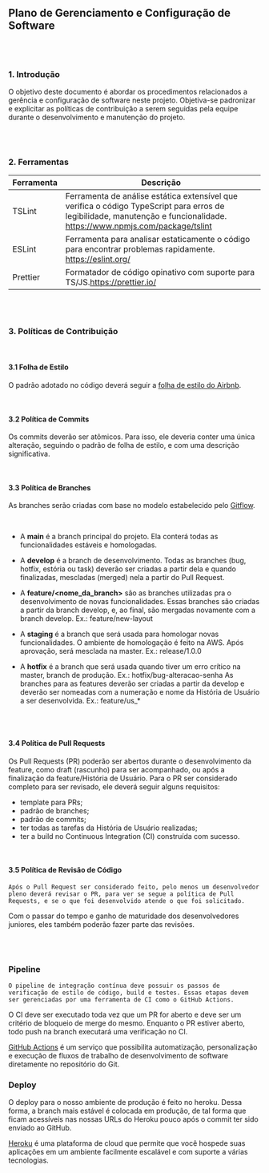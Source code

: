 ## Plano de Gerenciamento e Configuração de Software

<br/>
<br/>

### 1. Introdução

O objetivo deste documento é abordar os procedimentos relacionados a gerência e configuração de software neste projeto. Objetiva-se padronizar e explicitar as políticas de contribuição a serem seguidas pela equipe durante o desenvolvimento e manutenção do projeto.

<br/>
<br/>

### 2. Ferramentas

| Ferramenta | Descrição                                                                                                                                                                |
| ---------- | ------------------------------------------------------------------------------------------------------------------------------------------------------------------------ |
| TSLint     | Ferramenta de análise estática extensível que verifica o código TypeScript para erros de legibilidade, manutenção e funcionalidade. https://www.npmjs.com/package/tslint |
| ESLint     | Ferramenta para analisar estaticamente o código para encontrar problemas rapidamente. https://eslint.org/                                                                |
| Prettier   | Formatador de código opinativo com suporte para TS/JS.https://prettier.io/                                                                                               |

<br/>
<br/>

### 3. Políticas de Contribuição

<br/>

#### 3.1 Folha de Estilo

O padrão adotado no código deverá seguir a [folha de estilo do Airbnb](https://airbnb.io/javascript/react/).

<br/>

#### 3.2 Política de Commits

Os commits deverão ser atômicos. Para isso, ele deveria conter uma única alteração, seguindo o padrão de folha de estilo, e com uma descrição significativa.

<br/>

#### 3.3 Política de Branches

As branches serão criadas com base no modelo estabelecido pelo [Gitflow](https://www.atlassian.com/git/tutorials/comparing-workflows/gitflow-workflow).

<br/>

- A **main** é a branch principal do projeto. Ela conterá todas as funcionalidades estáveis e homologadas.

- A **develop** é a branch de desenvolvimento. Todas as branches (bug, hotfix, estória ou task) deverão ser criadas a partir dela e quando finalizadas, mescladas (merged) nela a partir do Pull Request.

- A **feature/<nome_da_branch>** são as branches utilizadas pra o desenvolvimento de novas funcionalidades. Essas branches são criadas a partir da branch develop, e, ao final, são mergadas novamente com a branch develop. Ex.: feature/new-layout

- A **staging** é a branch que será usada para homologar novas funcionalidades. O ambiente de homologação é feito na AWS. Após aprovação, será mesclada na master. Ex.: release/1.0.0

- A **hotfix** é a branch que será usada quando tiver um erro crítico na master, branch de produção. Ex.: hotfix/bug-alteracao-senha
  As branches para as features deverão ser criadas a partir da develop e deverão ser nomeadas com a numeração e nome da História de Usuário a ser desenvolvida. Ex.: feature/us\_\*

<br/>
<br/>

#### 3.4 Política de Pull Requests

Os Pull Requests (PR) poderão ser abertos durante o desenvolvimento da feature, como draft (rascunho) para ser acompanhado, ou após a finalização da feature/História de Usuário.
Para o PR ser considerado completo para ser revisado, ele deverá seguir alguns requisitos:

- template para PRs;
- padrão de branches;
- padrão de commits;
- ter todas as tarefas da História de Usuário realizadas;
- ter a build no Continuous Integration (CI) construída com sucesso.

<br/>

#### 3.5 Política de Revisão de Código

    Após o Pull Request ser considerado feito, pelo menos um desenvolvedor pleno deverá revisar o PR, para ver se segue a política de Pull Requests, e se o que foi desenvolvido atende o que foi solicitado.

Com o passar do tempo e ganho de maturidade dos desenvolvedores juniores, eles também poderão fazer parte das revisões.

<br/>
<br/>

### Pipeline

    O pipeline de integração contínua deve possuir os passos de verificação de estilo de código, build e testes. Essas etapas devem ser gerenciadas por uma ferramenta de CI como o GitHub Actions.

O CI deve ser executado toda vez que um PR for aberto e deve ser um critério de bloqueio de merge do mesmo. Enquanto o PR estiver aberto, todo push na branch executará uma verificação no CI.

[GitHub Actions](https://github.com/features/actions) é um serviço que possibilita automatização, personalização e execução de fluxos de trabalho de desenvolvimento de software diretamente no repositório do Git.

### Deploy

O deploy para o nosso ambiente de produção é feito no heroku. Dessa forma, a branch mais estável é colocada em produção, de tal forma que ficam acessíveis nas nossas URLs do Heroku pouco após o commit ter sido enviado ao GitHub.

[Heroku](https://devcenter.heroku.com/) é uma plataforma de cloud que permite que você hospede suas aplicações em um ambiente facilmente escalável e com suporte a várias tecnologias.
